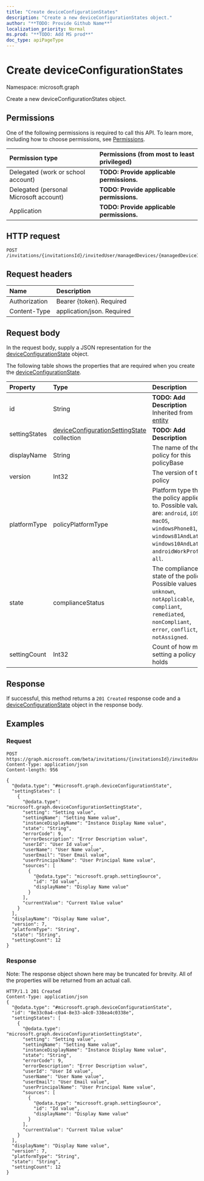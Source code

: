 ```yaml
---
title: "Create deviceConfigurationStates"
description: "Create a new deviceConfigurationStates object."
author: "**TODO: Provide Github Name**"
localization_priority: Normal
ms.prod: "**TODO: Add MS prod**"
doc_type: apiPageType
---
```


# Create deviceConfigurationStates

Namespace: microsoft.graph

Create a new deviceConfigurationStates object.

## Permissions
One of the following permissions is required to call this API. To learn more, including how to choose permissions, see [Permissions](/concepts/permissions-reference.md).

|Permission type|Permissions (from most to least privileged)|
|:---|:---|
|Delegated (work or school account)|**TODO: Provide applicable permissions.**|
|Delegated (personal Microsoft account)|**TODO: Provide applicable permissions.**|
|Application|**TODO: Provide applicable permissions.**|

## HTTP request
<!-- {
  "blockType": "ignored"
}
-->
``` http
POST /invitations/{invitationsId}/invitedUser/managedDevices/{managedDeviceId}/deviceConfigurationStates
```

## Request headers
|Name|Description|
|:---|:---|
|Authorization|Bearer {token}. Required|
|Content-Type|application/json. Required|

## Request body
In the request body, supply a JSON representation for the [deviceConfigurationState](../resources/deviceconfigurationstate.md) object.

The following table shows the properties that are required when you create the [deviceConfigurationState](../resources/deviceconfigurationstate.md).

|Property|Type|Description|
|:---|:---|:---|
|id|String|**TODO: Add Description** Inherited from [entity](../resources/entity.md)|
|settingStates|[deviceConfigurationSettingState](../resources/deviceconfigurationsettingstate.md) collection|**TODO: Add Description**|
|displayName|String|The name of the policy for this policyBase|
|version|Int32|The version of the policy|
|platformType|policyPlatformType|Platform type that the policy applies to. Possible values are: `android`, `iOS`, `macOS`, `windowsPhone81`, `windows81AndLater`, `windows10AndLater`, `androidWorkProfile`, `all`.|
|state|complianceStatus|The compliance state of the policy. Possible values are: `unknown`, `notApplicable`, `compliant`, `remediated`, `nonCompliant`, `error`, `conflict`, `notAssigned`.|
|settingCount|Int32|Count of how many setting a policy holds|



## Response
If successful, this method returns a `201 Created` response code and a [deviceConfigurationState](../resources/deviceconfigurationstate.md) object in the response body.

## Examples

### Request
<!-- {
  "blockType": "request",
  "name": "create_deviceconfigurationstate_from_"
}
-->
``` http
POST https://graph.microsoft.com/beta/invitations/{invitationsId}/invitedUser/managedDevices/{managedDeviceId}/deviceConfigurationStates
Content-Type: application/json
Content-length: 956

{
  "@odata.type": "#microsoft.graph.deviceConfigurationState",
  "settingStates": [
    {
      "@odata.type": "microsoft.graph.deviceConfigurationSettingState",
      "setting": "Setting value",
      "settingName": "Setting Name value",
      "instanceDisplayName": "Instance Display Name value",
      "state": "String",
      "errorCode": 9,
      "errorDescription": "Error Description value",
      "userId": "User Id value",
      "userName": "User Name value",
      "userEmail": "User Email value",
      "userPrincipalName": "User Principal Name value",
      "sources": [
        {
          "@odata.type": "microsoft.graph.settingSource",
          "id": "Id value",
          "displayName": "Display Name value"
        }
      ],
      "currentValue": "Current Value value"
    }
  ],
  "displayName": "Display Name value",
  "version": 7,
  "platformType": "String",
  "state": "String",
  "settingCount": 12
}
```

### Response
Note: The response object shown here may be truncated for brevity. All of the properties will be returned from an actual call.
<!-- {
  "blockType": "response",
  "truncated": true,
  "@odata.type": "microsoft.graph.deviceconfigurationstate"
}
-->
``` http
HTTP/1.1 201 Created
Content-Type: application/json
{
  "@odata.type": "#microsoft.graph.deviceConfigurationState",
  "id": "8e33c0a4-c0a4-8e33-a4c0-338ea4c0338e",
  "settingStates": [
    {
      "@odata.type": "microsoft.graph.deviceConfigurationSettingState",
      "setting": "Setting value",
      "settingName": "Setting Name value",
      "instanceDisplayName": "Instance Display Name value",
      "state": "String",
      "errorCode": 9,
      "errorDescription": "Error Description value",
      "userId": "User Id value",
      "userName": "User Name value",
      "userEmail": "User Email value",
      "userPrincipalName": "User Principal Name value",
      "sources": [
        {
          "@odata.type": "microsoft.graph.settingSource",
          "id": "Id value",
          "displayName": "Display Name value"
        }
      ],
      "currentValue": "Current Value value"
    }
  ],
  "displayName": "Display Name value",
  "version": 7,
  "platformType": "String",
  "state": "String",
  "settingCount": 12
}
```

